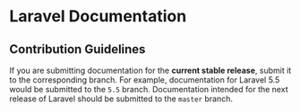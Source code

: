 # Laravel Documentation

## Contribution Guidelines

If you are submitting documentation for the **current stable release**, submit it to the corresponding branch. For example, documentation for Laravel 5.5 would be submitted to the `5.5` branch. Documentation intended for the next release of Laravel should be submitted to the `master` branch.